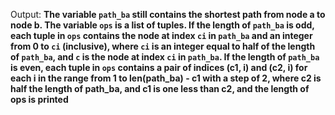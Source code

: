 Output: **The variable `path_ba` still contains the shortest path from node a to node b. The variable `ops` is a list of tuples. If the length of `path_ba` is odd, each tuple in `ops` contains the node at index `ci` in `path_ba` and an integer from 0 to `ci` (inclusive), where `ci` is an integer equal to half of the length of `path_ba`, and `c` is the node at index `ci` in `path_ba`. If the length of `path_ba` is even, each tuple in `ops` contains a pair of indices (c1, i) and (c2, i) for each i in the range from 1 to len(path_ba) - c1 with a step of 2, where c2 is half the length of path_ba, and c1 is one less than c2, and the length of ops is printed**